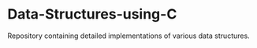 # Data-Structures-using-C
Repository containing detailed implementations of various data structures.
